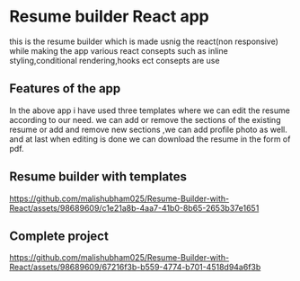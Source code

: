# Resume builder React app
this is the resume builder which is made usnig the react(non responsive) while making the app various react consepts such as inline styling,conditional rendering,hooks ect consepts are use 

## Features of the app

In the above app i have used three templates where we can edit the resume according to our need. we can add or remove the sections of  the existing resume or add and remove  new sections ,we can add profile photo as well. and at last when editing is done we can download the resume in the form of pdf.

## Resume builder with templates

https://github.com/malishubham025/Resume-Builder-with-React/assets/98689609/c1e21a8b-4aa7-41b0-8b65-2653b37e1651

## Complete project




https://github.com/malishubham025/Resume-Builder-with-React/assets/98689609/67216f3b-b559-4774-b701-4518d94a6f3b







